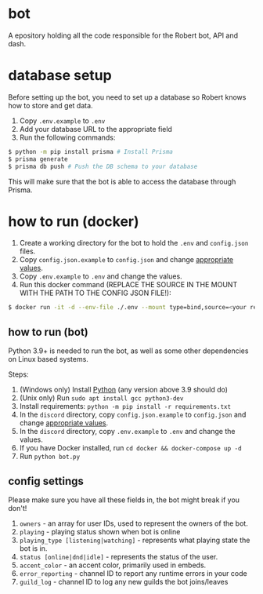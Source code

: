 # bot

A epository holding all the code responsible for the Robert bot, API and dash.

# database setup

Before setting up the bot, you need to set up a database so Robert knows how to
store and get data.

1. Copy `.env.example` to `.env`
2. Add your database URL to the appropriate field
4. Run the following commands:
```sh
$ python -m pip install prisma # Install Prisma
$ prisma generate
$ prisma db push # Push the DB schema to your database
```

This will make sure that the bot is able to access the database through Prisma.

# how to run (docker)

1. Create a working directory for the bot to hold the `.env` and `config.json` files.
2. Copy `config.json.example` to `config.json`
   and change [appropriate values][values].
3. Copy `.env.example` to `.env` and change the values.
4. Run this docker command (REPLACE THE SOURCE IN THE MOUNT WITH THE PATH TO THE CONFIG JSON FILE!):
```sh
$ docker run -it -d --env-file ./.env --mount type=bind,source=<your relative config path>,target=/usr/src/app/config.json --name robert ghcr.io/greek/robert:master
```

## how to run (bot)

Python 3.9+ is needed to run the bot, as well as some other dependencies on
Linux based systems.

Steps:

1. (Windows only) Install [Python][python] (any version above 3.9 should do)
2. (Unix only) Run `sudo apt install gcc python3-dev`
3. Install requirements: `python -m pip install -r requirements.txt`
4. In the `discord` directory, copy `config.json.example` to `config.json`
   and change [appropriate values][values].
5. In the `discord` directory, copy `.env.example` to `.env` and change the values.
6. If you have Docker installed, run `cd docker && docker-compose up -d`
7. Run `python bot.py`

## config settings

Please make sure you have all these fields in, the bot might break if you don't!

1. `owners` - an array for user IDs, used to represent the owners of the bot.
2. `playing` - playing status shown when bot is online
3. `playing_type [listening|watching]` - represents what playing state the bot
   is in.
4. `status [online|dnd|idle]` - represents the status of the user.
5. `accent_color` - an accent color, primarily used in embeds.
6. `error_reporting` - channel ID to report any runtime errors in your code
7. `guild_log` - channel ID to log any new guilds the bot joins/leaves

[python]: https://www.python.org/
[values]: #config-settings

